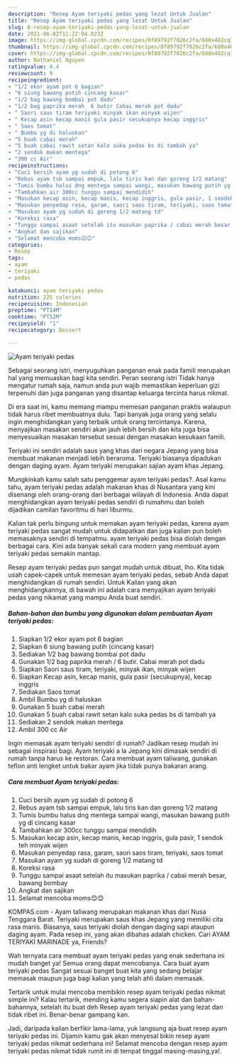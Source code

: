 ```yaml
---
description: "Resep Ayam teriyaki pedas yang lezat Untuk Jualan"
title: "Resep Ayam teriyaki pedas yang lezat Untuk Jualan"
slug: 8-resep-ayam-teriyaki-pedas-yang-lezat-untuk-jualan
date: 2021-06-02T11:22:04.023Z
image: https://img-global.cpcdn.com/recipes/0f89792f7026c2fa/680x482cq70/ayam-teriyaki-pedas-foto-resep-utama.jpg
thumbnail: https://img-global.cpcdn.com/recipes/0f89792f7026c2fa/680x482cq70/ayam-teriyaki-pedas-foto-resep-utama.jpg
cover: https://img-global.cpcdn.com/recipes/0f89792f7026c2fa/680x482cq70/ayam-teriyaki-pedas-foto-resep-utama.jpg
author: Nathaniel Nguyen
ratingvalue: 4.4
reviewcount: 9
recipeingredient:
- "1/2 ekor ayam pot 6 bagian"
- "6 siung bawang putih cincang kasar"
- "1/2 bag bawang bombai pot dadu"
- "1/2 bag paprika merah  6 butir Cabai merah pot dadu"
- " Saori saus tiram teriyaki minyak ikan minyak wijen"
- " Kecap asin kecap manis gula pasir secukupnya kecap inggris"
- " Saos tomat"
- " Bumbu yg di haluskan"
- "5 buah cabai merah"
- "5 buah cabai rawit setan kalo suka pedas bs di tambah ya"
- "2 sendok makan mentega"
- "300 cc Air"
recipeinstructions:
- "Cuci bersih ayam yg sudah di potong 6"
- "Rebus ayam tsb sampai empuk, lalu tiris kan dan goreng 1/2 matang"
- "Tumis bumbu halus dng mentega sampai wangi, masukan bawang putih yg di cincang kasar"
- "Tambahkan air 300cc tunggu sampai mendidih"
- "Masukan kecap asin, kecap manis, kecap inggris, gula pasir, 1 sendok teh minyak wijen"
- "Masukan penyedap rasa, garam, saori saos tiram, teriyaki, saos tomat"
- "Masukan ayam yg sudah di goreng 1/2 matang td"
- "Koreksi rasa"
- "Tunggu sampai asaat setelah itu masukan paprika / cabai merah besar, bawang bombay"
- "Angkat dan sajikan"
- "Selamat mencoba moms😊😊"
categories:
- Resep
tags:
- ayam
- teriyaki
- pedas

katakunci: ayam teriyaki pedas 
nutrition: 225 calories
recipecuisine: Indonesian
preptime: "PT14M"
cooktime: "PT52M"
recipeyield: "1"
recipecategory: Dessert

---
```



![Ayam teriyaki pedas](https://img-global.cpcdn.com/recipes/0f89792f7026c2fa/680x482cq70/ayam-teriyaki-pedas-foto-resep-utama.jpg)

Sebagai seorang istri, menyuguhkan panganan enak pada famili merupakan hal yang memuaskan bagi kita sendiri. Peran seorang istri Tidak hanya mengatur rumah saja, namun anda pun wajib memastikan keperluan gizi terpenuhi dan juga panganan yang disantap keluarga tercinta harus nikmat.

Di era  saat ini, kamu memang mampu memesan panganan praktis walaupun tidak harus ribet membuatnya dulu. Tapi banyak juga orang yang selalu ingin menghidangkan yang terbaik untuk orang tercintanya. Karena, menyajikan masakan sendiri akan jauh lebih bersih dan kita juga bisa menyesuaikan masakan tersebut sesuai dengan masakan kesukaan famili. 

Teriyaki ini sendiri adalah saus yang khas dari negara Jepang yang bisa membuat makanan menjadi lebih beraroma. Teriyaki biasanya dipadukan dengan daging ayam. Ayam teriyaki merupakan sajian ayam khas Jepang.

Mungkinkah kamu salah satu penggemar ayam teriyaki pedas?. Asal kamu tahu, ayam teriyaki pedas adalah makanan khas di Nusantara yang kini disenangi oleh orang-orang dari berbagai wilayah di Indonesia. Anda dapat menghidangkan ayam teriyaki pedas sendiri di rumahmu dan boleh dijadikan camilan favoritmu di hari liburmu.

Kalian tak perlu bingung untuk memakan ayam teriyaki pedas, karena ayam teriyaki pedas sangat mudah untuk didapatkan dan juga kalian pun boleh memasaknya sendiri di tempatmu. ayam teriyaki pedas bisa diolah dengan berbagai cara. Kini ada banyak sekali cara modern yang membuat ayam teriyaki pedas semakin mantap.

Resep ayam teriyaki pedas pun sangat mudah untuk dibuat, lho. Kita tidak usah capek-capek untuk memesan ayam teriyaki pedas, sebab Anda dapat menghidangkan di rumah sendiri. Untuk Kalian yang akan menghidangkannya, di bawah ini adalah cara menyajikan ayam teriyaki pedas yang nikamat yang mampu Anda buat sendiri.

<!--inarticleads1-->

##### Bahan-bahan dan bumbu yang digunakan dalam pembuatan Ayam teriyaki pedas:

1. Siapkan 1/2 ekor ayam pot 6 bagian
1. Siapkan 6 siung bawang putih (cincang kasar)
1. Sediakan 1/2 bag bawang bombai pot dadu
1. Gunakan 1/2 bag paprika merah / 6 butir. Cabai merah pot dadu
1. Siapkan  Saori saus tiram, teriyaki, minyak ikan, minyak wijen
1. Siapkan  Kecap asin, kecap manis, gula pasir (secukupnya), kecap inggris
1. Sediakan  Saos tomat
1. Ambil  Bumbu yg di haluskan
1. Gunakan 5 buah cabai merah
1. Gunakan 5 buah cabai rawit setan kalo suka pedas bs di tambah ya
1. Sediakan 2 sendok makan mentega
1. Ambil 300 cc Air


Ingin memasak ayam teriyaki sendiri di rumah? Jadikan resep mudah ini sebagai inspirasi bagi. Ayam teriyaki a la Jepang kini dimasak sendiri di rumah tanpa harus ke restoran. Cara membuat ayam taliwang, gunakan teflon anti lengket untuk bakar ayam jika tidak punya bakaran arang. 

<!--inarticleads2-->

##### Cara membuat Ayam teriyaki pedas:

1. Cuci bersih ayam yg sudah di potong 6
1. Rebus ayam tsb sampai empuk, lalu tiris kan dan goreng 1/2 matang
1. Tumis bumbu halus dng mentega sampai wangi, masukan bawang putih yg di cincang kasar
1. Tambahkan air 300cc tunggu sampai mendidih
1. Masukan kecap asin, kecap manis, kecap inggris, gula pasir, 1 sendok teh minyak wijen
1. Masukan penyedap rasa, garam, saori saos tiram, teriyaki, saos tomat
1. Masukan ayam yg sudah di goreng 1/2 matang td
1. Koreksi rasa
1. Tunggu sampai asaat setelah itu masukan paprika / cabai merah besar, bawang bombay
1. Angkat dan sajikan
1. Selamat mencoba moms😊😊


KOMPAS.com - Ayam taliwang merupakan makanan khas dari Nusa Tenggara Barat. Teriyaki merupakan saus khas Jepang yang memiliki cita rasa manis. Biasanya, saus teriyaki diolah dengan daging sapi ataupun daging ayam. Pada resep ini, yang akan dibahas adalah chicken. Cari AYAM TERIYAKI MARINADE ya, Friends? 

Wah ternyata cara membuat ayam teriyaki pedas yang enak sederhana ini mudah banget ya! Semua orang dapat mencobanya. Cara buat ayam teriyaki pedas Sangat sesuai banget buat kita yang sedang belajar memasak maupun juga bagi kalian yang telah ahli dalam memasak.

Tertarik untuk mulai mencoba membikin resep ayam teriyaki pedas nikmat simple ini? Kalau tertarik, mending kamu segera siapin alat dan bahan-bahannya, setelah itu buat deh Resep ayam teriyaki pedas yang lezat dan tidak ribet ini. Benar-benar gampang kan. 

Jadi, daripada kalian berfikir lama-lama, yuk langsung aja buat resep ayam teriyaki pedas ini. Dijamin kamu gak akan menyesal bikin resep ayam teriyaki pedas nikmat sederhana ini! Selamat mencoba dengan resep ayam teriyaki pedas nikmat tidak rumit ini di tempat tinggal masing-masing,ya!.

